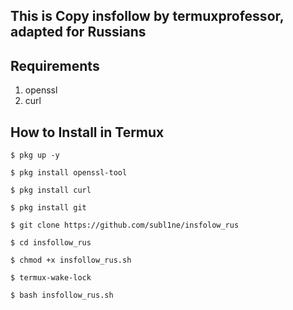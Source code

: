 ## This is Copy insfollow by termuxprofessor, adapted for Russians
## Requirements
1. openssl
2. curl

## How to Install in Termux

`$ pkg up -y`

`$ pkg install openssl-tool`

`$ pkg install curl`

`$ pkg install git`

`$ git clone https://github.com/subl1ne/insfolow_rus`

`$ cd insfollow_rus`

`$ chmod +x insfollow_rus.sh`

`$ termux-wake-lock`

`$ bash insfollow_rus.sh`
